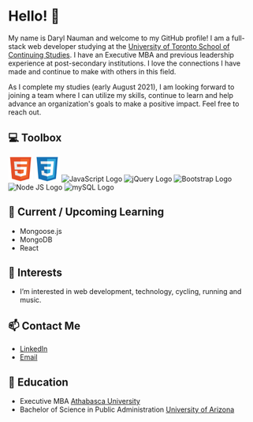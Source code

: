 # Hello! 👋

My name is Daryl Nauman and welcome to my GitHub profile! I am a full-stack web developer studying at the [University of Toronto School of Continuing Studies](https://bootcamp.learn.utoronto.ca/). I have an Executive MBA and previous leadership experience at post-secondary institutions. I love the connections I have made and continue to make with others in this field.

As I complete my studies (early August 2021), I am looking forward to joining a team where I can utilize my skills, continue to learn and help advance an organization's goals to make a positive impact. Feel free to reach out.

## 💻 Toolbox
<img src="https://raw.githubusercontent.com/devicons/devicon/7a4ca8aa871d6dca81691e018d31eed89cb70a76/icons/html5/html5-original.svg" alt="HTML5 Logo" width="50" height="50"/>   <img src="https://raw.githubusercontent.com/devicons/devicon/7a4ca8aa871d6dca81691e018d31eed89cb70a76/icons/css3/css3-original.svg" alt="CSS3 Logo" width="50" height="50"/>   <img src="https://cdn.worldvectorlogo.com/logos/logo-javascript.svg" alt="JavaScript Logo" width="50" height="50"/> <img src="https://cdn.worldvectorlogo.com/logos/jquery-2.svg" alt="jQuery Logo" width="50" height="50"/> <img src="https://cdn.worldvectorlogo.com/logos/bootstrap-4.svg" alt="Bootstrap Logo" width="50" height="50"/> <img src="https://cdn.worldvectorlogo.com/logos/nodejs-icon.svg" alt="Node JS Logo" width="50" height="50"/> <img src="https://cdn.worldvectorlogo.com/logos/mysql-6.svg" alt="mySQL Logo" width="50" height="50">

## 🌱 Current / Upcoming Learning
- Mongoose.js
- MongoDB
- React

## 👀 Interests 
-  I’m interested in web development, technology, cycling, running and music.

## 📫 Contact Me 
 - [LinkedIn](https://www.linkedin.com/in/darylnauman/)
 - [Email](mailto:darylnauman@gmail.com)

## 📖 Education
- Executive MBA [Athabasca University](https://www.athabascau.ca/)
- Bachelor of Science in Public Administration [University of Arizona](http://www.arizona.edu)

<!---
darylnauman/darylnauman is a ✨ special ✨ repository because its `README.md` (this file) appears on your GitHub profile.
You can click the Preview link to take a look at your changes.

- 💞️ I’m looking to collaborate on ...

- 

--->
